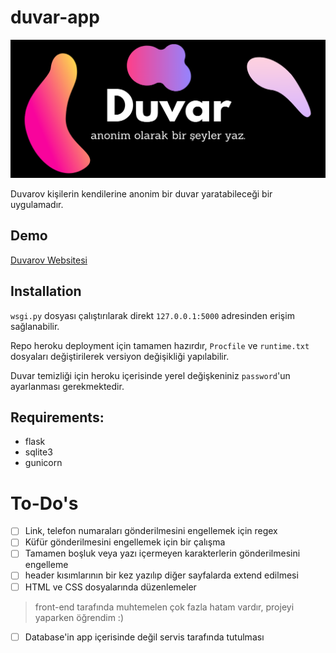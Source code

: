 # duvar-app

![](app/static/assets/duvarov.png)

Duvarov kişilerin kendilerine anonim bir duvar yaratabileceği bir uygulamadır. 

## Demo
[Duvarov Websitesi](https://duvarov.herokuapp.com/)

## Installation

`wsgi.py` dosyası çalıştırılarak direkt `127.0.0.1:5000` adresinden erişim sağlanabilir. 


Repo heroku deployment için tamamen hazırdır, `Procfile` ve `runtime.txt` dosyaları değiştirilerek versiyon değişikliği yapılabilir.

Duvar temizliği için heroku içerisinde yerel değişkeniniz `password`'un ayarlanması gerekmektedir.

## Requirements:
- flask
- sqlite3
- gunicorn

# To-Do's
- [ ]  Link, telefon numaraları gönderilmesini engellemek için regex
- [ ] Küfür gönderilmesini engellemek için bir çalışma
- [ ] Tamamen boşluk veya yazı içermeyen karakterlerin gönderilmesini engelleme
- [ ] header kısımlarının bir kez yazılıp diğer sayfalarda extend edilmesi
- [ ] HTML ve CSS dosyalarında düzenlemeler
> front-end tarafında muhtemelen çok fazla hatam vardır, projeyi yaparken öğrendim :)
- [ ] Database'in app içerisinde değil servis tarafında tutulması

